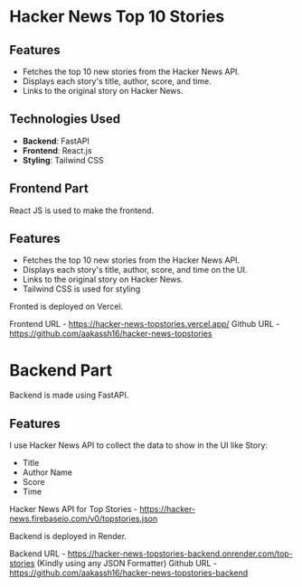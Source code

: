 # Hacker News Top 10 Stories

## Features

- Fetches the top 10 new stories from the Hacker News API.
- Displays each story's title, author, score, and time.
- Links to the original story on Hacker News.

## Technologies Used

- **Backend**: FastAPI
- **Frontend**: React.js
- **Styling**: Tailwind CSS

## Frontend Part

React JS is used to make the frontend.

## Features

- Fetches the top 10 new stories from the Hacker News API.
- Displays each story's title, author, score, and time on the UI.
- Links to the original story on Hacker News.
- Tailwind CSS is used for styling

Fronted is deployed on Vercel.

Frontend URL - https://hacker-news-topstories.vercel.app/
Github URL - https://github.com/aakassh16/hacker-news-topstories


# Backend Part

Backend is made using FastAPI.

## Features

I use Hacker News API to collect the data to show in the UI like Story: 
- Title
- Author Name
- Score
- Time

Hacker News API for Top Stories - https://hacker-news.firebaseio.com/v0/topstories.json

Backend is deployed in Render.

Backend URL - https://hacker-news-topstories-backend.onrender.com/top-stories (Kindly using any JSON Formatter)
Github URL - https://github.com/aakassh16/hacker-news-topstories-backend


